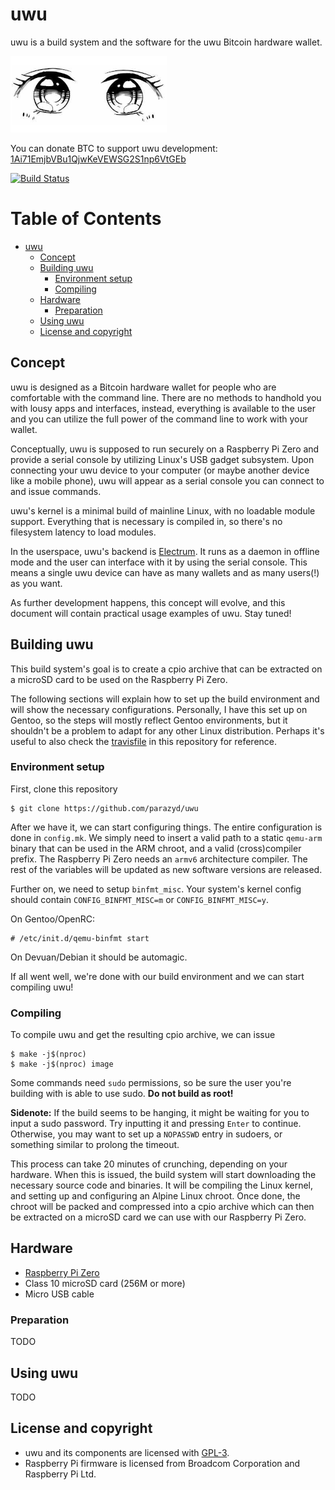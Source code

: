 uwu
===

uwu is a build system and the software for the uwu Bitcoin hardware
wallet.

![uwu](res/uwu.png)

You can donate BTC to support uwu development:
[1Ai71EmjbVBu1QjwKeVEWSG2S1np6VtGEb](bitcoin:1Ai71EmjbVBu1QjwKeVEWSG2S1np6VtGEb)

[![Build Status](https://travis-ci.org/parazyd/uwu.svg?branch=master)](https://travis-ci.org/parazyd/uwu)


Table of Contents
=================

   * [uwu](#uwu)
      * [Concept](#concept)
      * [Building uwu](#building-uwu)
         * [Environment setup](#environment-setup)
         * [Compiling](#compiling)
      * [Hardware](#hardware)
         * [Preparation](#preparation)
      * [Using uwu](#using-uwu)
      * [License and copyright](#license-and-copyright)


Concept
-------

uwu is designed as a Bitcoin hardware wallet for people who are
comfortable with the command line. There are no methods to handhold you
with lousy apps and interfaces, instead, everything is available to the
user and you can utilize the full power of the command line to work with
your wallet.

Conceptually, uwu is supposed to run securely on a Raspberry Pi Zero and
provide a serial console by utilizing Linux's USB gadget subsystem. Upon
connecting your uwu device to your computer (or maybe another device
like a mobile phone), uwu will appear as a serial console you can
connect to and issue commands.

uwu's kernel is a minimal build of mainline Linux, with no loadable
module support. Everything that is necessary is compiled in, so there's
no filesystem latency to load modules.

In the userspace, uwu's backend is
[Electrum](https://github.com/spesmilo/electrum). It runs as a daemon in
offline mode and the user can interface with it by using the serial
console. This means a single uwu device can have as many wallets and as
many users(!) as you want.

As further development happens, this concept will evolve, and this
document will contain practical usage examples of uwu. Stay tuned!


Building uwu
------------

This build system's goal is to create a cpio archive that can be
extracted on a microSD card to be used on the Raspberry Pi Zero.

The following sections will explain how to set up the build environment
and will show the necessary configurations. Personally, I have this set
up on Gentoo, so the steps will mostly reflect Gentoo environments, but
it shouldn't be a problem to adapt for any other Linux distribution.
Perhaps it's useful to also check the
[travisfile](https://github.com/parazyd/uwu/blob/master/.travis.yml) in
this repository for reference.

### Environment setup

First, clone this repository

```
$ git clone https://github.com/parazyd/uwu
```

After we have it, we can start configuring things. The entire
configuration is done in `config.mk`. We simply need to insert a valid
path to a static `qemu-arm` binary that can be used in the ARM chroot,
and a valid (cross)compiler prefix. The Raspberry Pi Zero needs an
`armv6` architecture compiler. The rest of the variables will be updated
as new software versions are released.

Further on, we need to setup `binfmt_misc`. Your system's kernel config
should contain `CONFIG_BINFMT_MISC=m` or `CONFIG_BINFMT_MISC=y`.

On Gentoo/OpenRC:

```
# /etc/init.d/qemu-binfmt start
```

On Devuan/Debian it should be automagic.

If all went well, we're done with our build environment and we can start
compiling uwu!


### Compiling

To compile uwu and get the resulting cpio archive, we can issue

```
$ make -j$(nproc)
$ make -j$(nproc) image
```

Some commands need `sudo` permissions, so be sure the user you're
building with is able to use sudo. **Do not build as root!**

**Sidenote:** If the build seems to be hanging, it might be waiting for
you to input a sudo password. Try inputting it and pressing `Enter` to
continue.  Otherwise, you may want to set up a `NOPASSWD` entry in
sudoers, or something similar to prolong the timeout.

This process can take 20 minutes of crunching, depending on your
hardware. When this is issued, the build system will start downloading
the necessary source code and binaries. It will be compiling the Linux
kernel, and setting up and configuring an Alpine Linux chroot. Once
done, the chroot will be packed and compressed into a cpio archive which
can then be extracted on a microSD card we can use with our Raspberry Pi
Zero.


Hardware
--------

* [Raspberry Pi Zero](https://www.raspberrypi.org/products/raspberry-pi-zero/)
* Class 10 microSD card (256M or more)
* Micro USB cable


### Preparation

TODO


Using uwu
---------

TODO


License and copyright
---------------------

* uwu and its components are licensed with
  [GPL-3](https://www.gnu.org/licenses/gpl-3.0.txt).
* Raspberry Pi firmware is licensed from Broadcom Corporation and
  Raspberry Pi Ltd.
